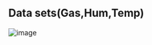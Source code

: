 ## Data sets(Gas,Hum,Temp)  


![image](https://user-images.githubusercontent.com/68101034/153088837-414e353a-816c-41ab-9293-1ff0ca91abbe.png)
